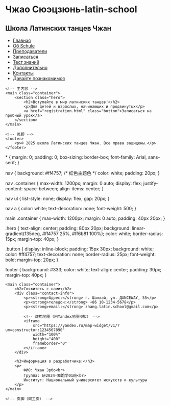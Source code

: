 # Чжао Сюэцзюнь-latin-school
<!DOCTYPE html>
<html lang="ru">
<head>
    <meta charset="UTF-8">
    <meta name="viewport" content="width=device-width, initial-scale=1.0">
    <title>Школа Латинских танцев Чжан</title>
    <link rel="stylesheet" href="styles.css">
</head>
<body>
    <!-- 导航栏 -->
    <nav>
        <div class="container">
            <h1>Школа Латинских танцев Чжан</h1>
            <ul>
                <li><a href="index.html">Главная</a></li>
                <li><a href="about.html">Об Schule</a></li>
                <li><a href="teachers.html">Преподаватели</a></li>
                <li><a href="registration.html">Записаться</a></li>
                <li><a href="quiz.html">Тест знаний</a></li>
                <li><a href="additional.html">Дополнительно</a></li>
                <li><a href="contact.html">Контакты</a></li>
                <li><a href="portfolio.html">Давайте познакомимся</a></li>
            </ul>
        </div>
    </nav>

    <!-- 主内容 -->
    <main class="container">
        <section class="hero">
            <h2>Вступайте в мир латинских танцев!</h2>
            <p>Для детей и взрослых, начинающих и продвинутых</p>
            <a href="registration.html" class="button">Записаться на пробный урок</a>
        </section>
    </main>

    <!-- 页脚 -->
    <footer>
        <p>© 2025 школа Латинских танцев Чжан. Все права защищены.</p>
    </footer>
</body>
</html>
* {
    margin: 0;
    padding: 0;
    box-sizing: border-box;
    font-family: Arial, sans-serif;
}

nav {
    background: #ff4757; /* 红色主题色 */
    color: white;
    padding: 20px;
}

nav .container {
    max-width: 1200px;
    margin: 0 auto;
    display: flex;
    justify-content: space-between;
    align-items: center;
}

nav ul {
    list-style: none;
    display: flex;
    gap: 20px;
}

nav a {
    color: white;
    text-decoration: none;
    font-weight: 500;
}

main .container {
    max-width: 1200px;
    margin: 0 auto;
    padding: 40px 20px;
}

.hero {
    text-align: center;
    padding: 80px 20px;
    background: linear-gradient(135deg, #ff4757 25%, #ff6b81 100%);
    color: white;
    border-radius: 15px;
    margin-top: 40px;
}

.button {
    display: inline-block;
    padding: 15px 30px;
    background: white;
    color: #ff4757;
    text-decoration: none;
    border-radius: 25px;
    font-weight: bold;
    margin-top: 20px;
}

footer {
    background: #333;
    color: white;
    text-align: center;
    padding: 30px;
    margin-top: 40px;
}<!DOCTYPE html>
<html lang="ru">
<head>
    <meta charset="UTF-8">
    <title>Контакты - школа Латинских танцев Чжан</title>
    <link rel="stylesheet" href="styles.css">
</head>
<body>
    <!-- 导航栏（同主页） -->
    <nav>
        <!-- 复制主页导航代码 -->
    </nav>

    <main class="container">
        <h2>Свяжитесь с нами</h2>
        <div class="contact-info">
            <p><strong>Адрес:</strong> г. Шанхай, ул. ДANCEWAY, 55</p>
            <p><strong>телефон:</strong> +86 10-1234-5678</p>
            <p><strong>email:</strong> zhang.latin.school@gmail.com</p>
            
            <!-- 虚构地图（用Yandex地图模拟） -->
            <iframe 
                src="https://yandex.ru/map-widget/v1/?um=constructor:1234567890" 
                width="100%" 
                height="400" 
                frameborder="0"
            ></iframe>
        </div>

        <h3>Информация о разработчике:</h3>
        <p>
            ФИО: Чжан Эрбо<br>
            Группа: 研2024-舞蹈学01班<br>
            Институт: Национальный университет искусств и культуры
        </p>
    </main>

    <!-- 页脚（同主页） -->
</body>
</html>
